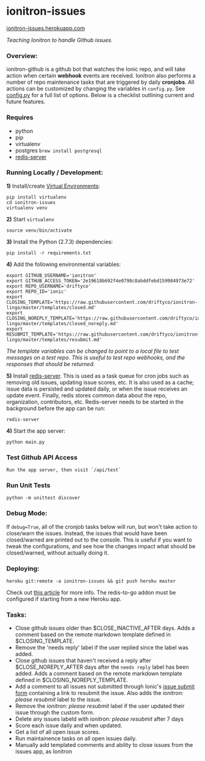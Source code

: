 # ionitron-issues
[ionitron-issues.herokuapp.com](http://ionitron-issues.herokuapp.com/)

*Teaching Ionitron to handle Github issues.*



### Overview:

ionitron-github is a github bot that watches the Ionic repo, and will take action when certain **webhook** events are received. Ionitron also performs a number of repo maintenance tasks that are triggered by daily **cronjobs**. All actions can be customized by changing the variables in `config.py`. See [config.py](https://github.com/driftyco/ionitron-issues/blob/master/config.py) for a full list of options. Below is a checklist outlining current and future features.


### Requires
 - python
 - pip
 - virtualenv
 - postgres `brew install postgresql`
 - [redis-server](http://redis.io/topics/quickstart)


### Running Locally / Development:

**1)** Install/create [Virtual Environments](http://docs.python-guide.org/en/latest/dev/virtualenvs/):

    pip install virtualenv
    cd ionitron-issues
    virtualenv venv


**2)** Start `virtualenv`

    source venv/bin/activate


**3)** Install the Python (2.7.3) dependencies:

    pip install -r requirements.txt


**4)** Add the following environmental variables:

    export GITHUB_USERNAME='ionitron'
    export GITHUB_ACCESS_TOKEN='2e19618b692f4e0798c8abddfebd159984973e72'
    export REPO_USERNAME='driftyco'
    export REPO_ID='ionic'
    export CLOSING_TEMPLATE='https://raw.githubusercontent.com/driftyco/ionitron-lingo/master/templates/closed.md'
    export CLOSING_NOREPLY_TEMPLATE='https://raw.githubusercontent.com/driftyco/ionitron-lingo/master/templates/closed_noreply.md'
    export RESUBMIT_TEMPLATE='https://raw.githubusercontent.com/driftyco/ionitron-lingo/master/templates/resubmit.md'

*The template variables can be changed to point to a local file to test messages on a test repo. This is useful to test repo webhooks, and the responses that should be returned.*


**5)** Install [redis-server](http://redis.io/topics/quickstart). This is used as a task queue for cron jobs such as removing old issues, updating issue scores, etc. It is also used as a cache; issue data is persisted and updated daily, or when the issue receives an update event. Finally, redis stores common data about the repo, organization, contributors, etc. Redis-server needs to be started in the background before the app can be run:

    redis-server


**4)** Start the app server:

    python main.py


### Test Github API Access

    Run the app server, then visit `/api/test`


### Run Unit Tests

    python -m unittest discover


### Debug Mode:
If `debug=True`, all of the cronjob tasks below will *run*, but won't take action to close/warn the issues. Instead, the issues that would have been closed/warned are printed out to the console. This is useful if you want to tweak the configurations, and see how the changes impact what should be closed/warned, without actually doing it.



### Deploying:

    heroku git:remote -a ionitron-issues && git push heroku master

Check out [this article](https://devcenter.heroku.com/articles/git) for more info. The redis-to-go addon must be configured if starting from a new Heroku app.



### Tasks:

- Close github issues older than $CLOSE_INACTIVE_AFTER days. Adds a comment based on the remote markdown template defined in $CLOSING_TEMPLATE.
- Remove the 'needs reply' label if the user replied since the label was added.
- Close github issues that haven't received a reply after $CLOSE_NOREPLY_AFTER days after the `needs reply` label has been added. Adds a comment based on the remote markdown template defined in $CLOSING_NOREPLY_TEMPLATE.
- Add a comment to all issues not submitted through Ionic's [issue submit form](http://ionicframework.com/submit-issue/) containing a link to resubmit the issue. Also adds the *ionitron: please resubmit* label to the issue.
- Remove the *ionitron: please resubmit* label if the user updated their issue through the custom form.
- Delete any issues labeld with *ionitron: please resubmit* after 7 days
- Score each issue daily and when updated.
- Get a list of all open issue scores.
- Run maintainence tasks on all open issues daily.
- Manually add templated comments and ability to close issues from the issues app, as Ionitron
